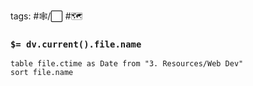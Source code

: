 tags: #🕸️/⬜  #🗺️ 

### `$= dv.current().file.name`
 
```dataview
table file.ctime as Date from "3. Resources/Web Dev"
sort file.name
```
